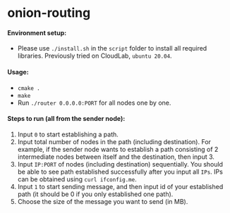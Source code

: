 # onion-routing

#### Environment setup:
+ Please use `./install.sh` in the `script` folder to install all required libraries. Previously tried on
  CloudLab, `ubuntu 20.04`.

#### Usage:
+ `cmake .`
+ `make`
+ Run `./router 0.0.0.0:PORT` for all nodes one by one.

#### Steps to run (all from the sender node):
1. Input `0` to start establishing a path.
2. Input total number of nodes in the path (including destination). For example,
   if the sender node wants to establish a path consisting of 2 intermediate nodes between
   itself and the destination, then input 3.
3. Input `IP:PORT` of nodes (including destination) sequentially. You should be
   able to see path established successfully after you input all `IPs`.
   IPs can be obtained using `curl ifconfig.me`.
4. Input `1` to start sending message, and then input id of your established
   path (it should be 0 if you only established one path).
5. Choose the size of the message you want to send (in MB).
